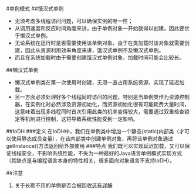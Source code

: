 #单例模式
##饿汉式单例
* 无须考虑多线程访问问题，可以确保实例的唯一性；
* 从调用速度和反应时间角度来讲，由于单例对象一开始就得以创建，因此要优于懒汉式单例。
* 无论系统在运行时是否需要使用该单例对象，由于在类加载时该对象就需要创建，因此从资源利用效率角度来讲，饿汉式单例不及懒汉式单例。
* 而且在系统加载时由于需要创建饿汉式单例对象，加载时间可能会比较长。 

##懒汉式单例
* 懒汉式单例类在第一次使用时创建，无须一直占用系统资源，实现了延迟加载。
* 另一方面必须处理好多个线程同时访问的问题，特别是当单例类作为资源控制器，在实例化时必然涉及资源初始化，而资源初始化很有可能耗费大量时间，这意味着出现多线程同时首次引用此类的机率变得较大，需要通过双重检查锁定等机制进行控制，这将导致系统性能受到一定影响。

##IoDH
###定义
在IoDH中，我们在单例类中增加一个静态(static)内部类（才可以使用静态成员变量），在该内部类中创建单例对象，再将该单例对象通过getInstance()方法返回给外部使用
###特点
我们既可以实现延迟加载，又可以保证线程安全，不影响系统性能，不失为一种最好的Java语言单例模式实现方式（其缺点是与编程语言本身的特性相关，很多面向对象语言不支持IoDH）。

##注意
1. 关于长期不用的单例是否会被回收[这有详解](http://blog.csdn.net/zhengzhb/article/details/7331354#comments)